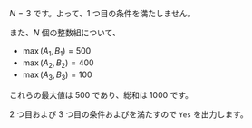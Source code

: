 $N = 3$ です。よって、$1$ つ目の条件を満たしません。

また、$N$ 個の整数組について、
- $\max(A_1, B_1) = 500$
- $\max(A_2, B_2) = 400$
- $\max(A_3, B_3) = 100$

これらの最大値は $500$ であり、総和は $1000$ です。

$2$ つ目および $3$ つ目の条件およびを満たすので `Yes` を出力します。